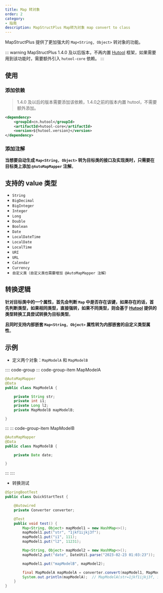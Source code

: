 ```yaml
---
title: Map 转对象
order: 2
category:
- 指南
description: MapStructPlus Map转为对象 map convert to class
---
```


MapStructPlus 提供了更加强大的 `Map<String, Object>` 转对象的功能。

::: warning
MapStructPlus 1.4.0 及以后版本，不再内置 [Hutool](https://hutool.cn) 框架，如果需要用到该功能时，需要额外引入 `hutool-core` 依赖。
:::

## 使用

### 添加依赖

> 1.4.0 及以后的版本需要添加该依赖，1.4.0之前的版本内置 hutool，不需要额外添加。

```xml
<dependency>
    <groupId>cn.hutool</groupId>
    <artifactId>hutool-core</artifactId>
    <version>${hutool.version}</version>
</dependency>
```

### 添加注解

**当想要自动生成 `Map<String, Object>` 转为目标类的接口及实现类时，只需要在目标类上添加 `@AutoMapMapper` 注解**。

## 支持的 value 类型

- `String`
- `BigDecimal`
- `BigInteger`
- `Integer`
- `Long`
- `Double`
- `Boolean`
- `Date`
- `LocalDateTime`
- `LocalDate`
- `LocalTime`
- `URI`
- `URL`
- `Calendar`
- `Currency`
- `自定义类（自定义类也需要增加 @AutoMapMapper 注解）`

## 转换逻辑

**针对目标类中的一个属性，首先会判断 `Map` 中是否存在该键，如果存在的话，首先判断类型，如果相同类型，直接强转，如果不同类型，则会基于 [Hutool](https://hutool.cn/docs/#/core/%E7%B1%BB%E5%9E%8B%E8%BD%AC%E6%8D%A2/%E7%B1%BB%E5%9E%8B%E8%BD%AC%E6%8D%A2%E5%B7%A5%E5%85%B7%E7%B1%BB-Convert) 提供的类型转换工具尝试转换为目标类型**。

**且同时支持内部嵌套 `Map<String, Object>` 属性转为内部嵌套的自定义类型属性**。

## 示例

- 定义两个对象：`MapModelA` 和 `MapModelB`

:::: code-group
::: code-group-item MapModelA
```java
@AutoMapMapper
@Data
public class MapModelA {

    private String str;
    private int i1;
    private Long l2;
    private MapModelB mapModelB;

}
```
:::
::: code-group-item MapModelB
```java
@AutoMapMapper
@Data
public class MapModelB {

    private Date date;

}
```
:::
::::

- 转换测试

```java 
@SpringBootTest
public class QuickStartTest {

    @Autowired
    private Converter converter;

    @Test
    public void test() {
        Map<String, Object> mapModel1 = new HashMap<>();
        mapModel1.put("str", "1jkf1ijkj3f");
        mapModel1.put("i1", 111);
        mapModel1.put("l2", 11231);

        Map<String, Object> mapModel2 = new HashMap<>();
        mapModel2.put("date", DateUtil.parse("2023-02-23 01:03:23"));

        mapModel1.put("mapModelB", mapModel2);

        final MapModelA mapModelA = converter.convert(mapModel1, MapModelA.class);
        System.out.println(mapModelA);  // MapModelA(str=1jkf1ijkj3f, i1=111, l2=11231, mapModelB=MapModelB(date=2023-02-23 01:03:23))
    }
}
```

